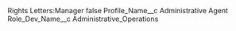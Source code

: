 <?xml version="1.0" encoding="UTF-8"?>
<CustomMetadata xmlns="http://soap.sforce.com/2006/04/metadata" xmlns:xsi="http://www.w3.org/2001/XMLSchema-instance" xmlns:xsd="http://www.w3.org/2001/XMLSchema">
    <label>Rights Letters:Manager</label>
    <protected>false</protected>
    <values>
        <field>Profile_Name__c</field>
        <value xsi:type="xsd:string">Administrative Agent</value>
    </values>
    <values>
        <field>Role_Dev_Name__c</field>
        <value xsi:type="xsd:string">Administrative_Operations</value>
    </values>
</CustomMetadata>
